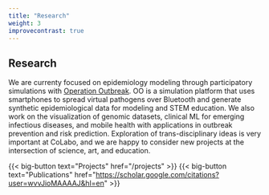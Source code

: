 ```yaml
---
title: "Research"
weight: 3
improvecontrast: true
---
```


## Research

We are currenty focused on epidemiology modeling through participatory simulations with [Operation Outbreak](https://operationoutbreak.org/). OO is a simulation platform that uses smartphones to spread virtual pathogens over Bluetooth and generate synthetic epidemiological data for modeling and STEM education. We also work on the visualization of genomic datasets, clinical ML for emerging infectious diseases, and mobile health with applications in outbreak prevention and risk prediction. Exploration of trans-disciplinary ideas is very important at CoLabo, and we are happy to consider new projects at the intersection of science, art, and education.   

{{< big-button text="Projects" href="/projects" >}}
{{< big-button text="Publications" href="https://scholar.google.com/citations?user=wvvJioMAAAAJ&hl=en" >}}
